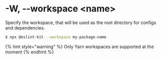 # -W, --workspace &lt;name&gt;

Specify the workspace, that will be used as the root directory for configs and dependencies.

```bash
$ npx @eslint-kit --workspace my-package-name
```

{% hint style="warning" %}
Only Yarn workspaces are supported at the moment
{% endhint %}

